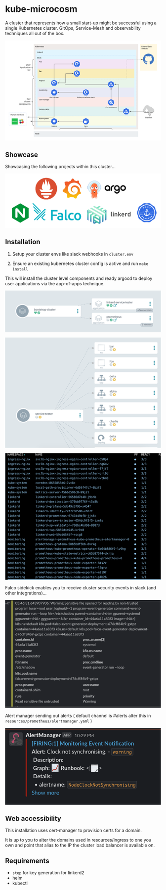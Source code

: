 # kube-microcosm

A cluster that represents how a small start-up might be successful using a single Kubernetes cluster.
GitOps, Service-Mesh and observability techniques all out of the box.

![](images/diagram.png)

## Showcase

Showcasing the following projects within this cluster...

![](images/projects.png)

## Installation

1. Setup your cluster envs like slack webhooks in `cluster.env`

2. Ensure an existing kubernetes cluster config is active and run `make install`

This will install the cluster level components and ready argocd to deploy user applications via the app-of-apps technique.

![](images/1.png)

![](images/2.png)

![](images/3.png)

Falco sidekick enables you to receive cluster security events in slack (and other integrations)...

![](images/falco.png)

Alert manager sending out alerts ( default channel is #alerts alter this in `resources/prometheus/alertmanager.yaml` )

![](images/am.png)


## Web accessibility

This installation uses cert-manager to provision certs for a domain.

It is up to you to alter the domains used in resources/ingress to one you own and point that alias to the IP the cluster load balancer is available on.


## Requirements 

- `step` for key generation for linkerd2
- helm 
- kubectl
